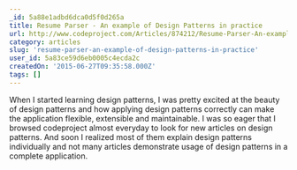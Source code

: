 ```yaml
---
_id: 5a88e1adbd6dca0d5f0d265a
title: Resume Parser - An example of Design Patterns in practice
url: http://www.codeproject.com/Articles/874212/Resume-Parser-An-example-of-Design-Patterns-in-pra
category: articles
slug: 'resume-parser-an-example-of-design-patterns-in-practice'
user_id: 5a83ce59d6eb0005c4ecda2c
createdOn: '2015-06-27T09:35:58.000Z'
tags: []
---
```


When I started learning design patterns, I was pretty excited at the beauty of design patterns and how applying design patterns correctly can make the application flexible, extensible and maintainable. I was so eager that I browsed codeproject almost everyday to look for new articles on design patterns. And soon I realized most of them explain design patterns individually and not many articles demonstrate usage of design patterns in a complete application.
